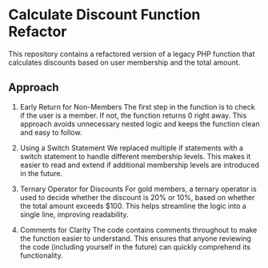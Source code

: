 # Calculate Discount Function Refactor

This repository contains a refactored version of a legacy PHP function that calculates discounts based on user membership and the total amount. 

## Approach

1. Early Return for Non-Members
The first step in the function is to check if the user is a member. If not, the function returns 0 right away. This approach avoids unnecessary nested logic and keeps the function clean and easy to follow.

2. Using a Switch Statement
We replaced multiple if statements with a switch statement to handle different membership levels. This makes it easier to read and extend if additional membership levels are introduced in the future.

3. Ternary Operator for Discounts
For gold members, a ternary operator is used to decide whether the discount is 20% or 10%, based on whether the total amount exceeds $100. This helps streamline the logic into a single line, improving readability.

4. Comments for Clarity
The code contains comments throughout to make the function easier to understand. This ensures that anyone reviewing the code (including yourself in the future) can quickly comprehend its functionality.
